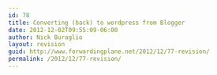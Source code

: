 ```yaml
---
id: 78
title: Converting (back) to wordpress from Blogger
date: 2012-12-02T09:55:09-06:00
author: Nick Buraglio
layout: revision
guid: http://www.forwardingplane.net/2012/12/77-revision/
permalink: /2012/12/77-revision/
---
```


